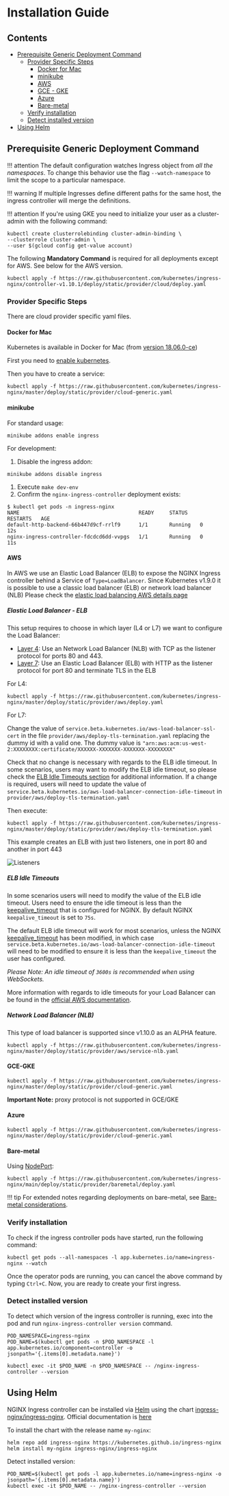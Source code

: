 # Installation Guide

## Contents

- [Prerequisite Generic Deployment Command](#prerequisite-generic-deployment-command)
  - [Provider Specific Steps](#provider-specific-steps)
    - [Docker for Mac](#docker-for-mac)
    - [minikube](#minikube)
    - [AWS](#aws)
    - [GCE - GKE](#gce-gke)
    - [Azure](#azure)
    - [Bare-metal](#bare-metal)
  - [Verify installation](#verify-installation)
  - [Detect installed version](#detect-installed-version)
- [Using Helm](#using-helm)

## Prerequisite Generic Deployment Command

!!! attention
    The default configuration watches Ingress object from *all the namespaces*.
    To change this behavior use the flag `--watch-namespace` to limit the scope to a particular namespace.

!!! warning
    If multiple Ingresses define different paths for the same host, the ingress controller will merge the definitions.

!!! attention
    If you're using GKE you need to initialize your user as a cluster-admin with the following command:

```console
kubectl create clusterrolebinding cluster-admin-binding \
--clusterrole cluster-admin \
--user $(gcloud config get-value account)
```

The following **Mandatory Command** is required for all deployments except for AWS. See below for the AWS version.

```console
kubectl apply -f https://raw.githubusercontent.com/kubernetes/ingress-nginx/controller-v1.10.1/deploy/static/provider/cloud/deploy.yaml
```

### Provider Specific Steps

There are cloud provider specific yaml files.

#### Docker for Mac

Kubernetes is available in Docker for Mac (from [version 18.06.0-ce](https://docs.docker.com/docker-for-mac/release-notes/#stable-releases-of-2018))

First you need to [enable kubernetes](https://docs.docker.com/docker-for-mac/#kubernetes).

Then you have to create a service:

```console
kubectl apply -f https://raw.githubusercontent.com/kubernetes/ingress-nginx/master/deploy/static/provider/cloud-generic.yaml
```

#### minikube

For standard usage:

```console
minikube addons enable ingress
```

For development:

1. Disable the ingress addon:

```console
minikube addons disable ingress
```

1. Execute `make dev-env`
1. Confirm the `nginx-ingress-controller` deployment exists:

```console
$ kubectl get pods -n ingress-nginx
NAME                                       READY     STATUS    RESTARTS   AGE
default-http-backend-66b447d9cf-rrlf9      1/1       Running   0          12s
nginx-ingress-controller-fdcdcd6dd-vvpgs   1/1       Running   0          11s
```

#### AWS

In AWS we use an Elastic Load Balancer (ELB) to expose the NGINX Ingress controller behind a Service of `Type=LoadBalancer`.
Since Kubernetes v1.9.0 it is possible to use a classic load balancer (ELB) or network load balancer (NLB)
Please check the [elastic load balancing AWS details page](https://aws.amazon.com/elasticloadbalancing/details/)

##### Elastic Load Balancer - ELB

This setup requires to choose in which layer (L4 or L7) we want to configure the Load Balancer:

- [Layer 4](https://en.wikipedia.org/wiki/OSI_model#Layer_4:_Transport_Layer): Use an Network Load Balancer (NLB) with TCP as the listener protocol for ports 80 and 443.
- [Layer 7](https://en.wikipedia.org/wiki/OSI_model#Layer_7:_Application_Layer): Use an Elastic Load Balancer (ELB) with HTTP as the listener protocol for port 80 and terminate TLS in the ELB

For L4:

```console
kubectl apply -f https://raw.githubusercontent.com/kubernetes/ingress-nginx/master/deploy/static/provider/aws/deploy.yaml
```

For L7:

Change the value of `service.beta.kubernetes.io/aws-load-balancer-ssl-cert` in the file `provider/aws/deploy-tls-termination.yaml` replacing the dummy id with a valid one. The dummy value is `"arn:aws:acm:us-west-2:XXXXXXXX:certificate/XXXXXX-XXXXXXX-XXXXXXX-XXXXXXXX"`

Check that no change is necessary with regards to the ELB idle timeout. In some scenarios, users may want to modify the ELB idle timeout, so please check the [ELB Idle Timeouts section](#elb-idle-timeouts) for additional information. If a change is required, users will need to update the value of `service.beta.kubernetes.io/aws-load-balancer-connection-idle-timeout` in `provider/aws/deploy-tls-termination.yaml`

Then execute:

```console
kubectl apply -f https://raw.githubusercontent.com/kubernetes/ingress-nginx/master/deploy/static/provider/aws/deploy-tls-termination.yaml
```

This example creates an ELB with just two listeners, one in port 80 and another in port 443

![Listeners](https://github.com/kubernetes/ingress-nginx/blob/main/docs/images/elb-l7-listener.png)

##### ELB Idle Timeouts

In some scenarios users will need to modify the value of the ELB idle timeout.
Users need to ensure the idle timeout is less than the [keepalive_timeout](http://nginx.org/en/docs/http/ngx_http_core_module.html#keepalive_timeout) that is configured for NGINX.
By default NGINX `keepalive_timeout` is set to `75s`.

The default ELB idle timeout will work for most scenarios, unless the NGINX [keepalive_timeout](http://nginx.org/en/docs/http/ngx_http_core_module.html#keepalive_timeout) has been modified,
in which case `service.beta.kubernetes.io/aws-load-balancer-connection-idle-timeout` will need to be modified to ensure it is less than the `keepalive_timeout` the user has configured.

*Please Note: An idle timeout of `3600s` is recommended when using WebSockets.*

More information with regards to idle timeouts for your Load Balancer can be found in the [official AWS documentation](https://docs.aws.amazon.com/elasticloadbalancing/latest/classic/config-idle-timeout.html).

##### Network Load Balancer (NLB)

This type of load balancer is supported since v1.10.0 as an ALPHA feature.

```console
kubectl apply -f https://raw.githubusercontent.com/kubernetes/ingress-nginx/master/deploy/static/provider/aws/service-nlb.yaml
```

#### GCE-GKE

```console
kubectl apply -f https://raw.githubusercontent.com/kubernetes/ingress-nginx/master/deploy/static/provider/cloud-generic.yaml
```

**Important Note:** proxy protocol is not supported in GCE/GKE

#### Azure

```console
kubectl apply -f https://raw.githubusercontent.com/kubernetes/ingress-nginx/master/deploy/static/provider/cloud-generic.yaml
```

#### Bare-metal

Using [NodePort](https://kubernetes.io/docs/concepts/services-networking/service/#type-nodeport):

```console
kubectl apply -f https://raw.githubusercontent.com/kubernetes/ingress-nginx/main/deploy/static/provider/baremetal/deploy.yaml
```

!!! tip
    For extended notes regarding deployments on bare-metal, see [Bare-metal considerations](https://github.com/kubernetes/ingress-nginx/blob/main/docs/deploy/baremetal.md).

### Verify installation

To check if the ingress controller pods have started, run the following command:

```console
kubectl get pods --all-namespaces -l app.kubernetes.io/name=ingress-nginx --watch
```

Once the operator pods are running, you can cancel the above command by typing `Ctrl+C`.
Now, you are ready to create your first ingress.

### Detect installed version

To detect which version of the ingress controller is running, exec into the pod and run `nginx-ingress-controller version` command.

```console
POD_NAMESPACE=ingress-nginx
POD_NAME=$(kubectl get pods -n $POD_NAMESPACE -l app.kubernetes.io/component=controller -o jsonpath='{.items[0].metadata.name}')

kubectl exec -it $POD_NAME -n $POD_NAMESPACE -- /nginx-ingress-controller --version
```

## Using Helm

NGINX Ingress controller can be installed via [Helm](https://helm.sh/) using the chart [ingress-nginx/ingress-nginx](https://kubernetes.github.io/ingress-nginx).
Official documentation is [here](https://kubernetes.github.io/ingress-nginx/deploy/#using-helm)

To install the chart with the release name `my-nginx`:

```console
helm repo add ingress-nginx https://kubernetes.github.io/ingress-nginx
helm install my-nginx ingress-nginx/ingress-nginx
```

Detect installed version:

```console
POD_NAME=$(kubectl get pods -l app.kubernetes.io/name=ingress-nginx -o jsonpath='{.items[0].metadata.name}')
kubectl exec -it $POD_NAME -- /nginx-ingress-controller --version
```
